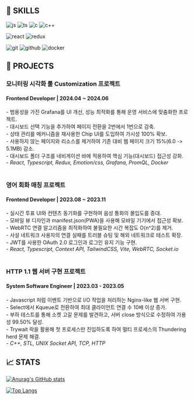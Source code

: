 <h2>
🚀 SKILLS
</h2>

<div>

![js](https://img.shields.io/badge/JavaScript-F7DF1E?style=for-the-badge&logo=JavaScript&logoColor=white)
![ts](https://img.shields.io/badge/TypeScript-3178C6?style=for-the-badge&logo=TypeScript&logoColor=white)
![c](https://img.shields.io/badge/C-A8B9CC?style=for-the-badge&logo=c&logoColor=white)
![c++](https://img.shields.io/badge/C++-00599C?style=for-the-badge&logo=cplusplus&logoColor=white)

</div>
<div>

![react](https://img.shields.io/badge/React-20232A?style=for-the-badge&logo=react&logoColor=61DAFB)
![redux](https://img.shields.io/badge/Redux-764ABC?style=for-the-badge&logo=redux&logoColor=white)

</div>
<div>

![git](https://img.shields.io/badge/git-F05032?style=for-the-badge&logo=git&logoColor=white)
![github](https://img.shields.io/badge/github-181717?style=for-the-badge&logo=github&logoColor=white)
![docker](https://img.shields.io/badge/docker-2496ED?style=for-the-badge&logo=docker&logoColor=white)

</div>

<h2>
  📂 PROJECTS
</h2>


<h3>
모니터링 시각화 툴 Customization 프로젝트
</h3>

<h4>Frontend Developer | 2024.04 ~ 2024.06</h4>

<div>
<div>- 범용성을 가진 Grafana를 UI 개선, 성능 최적화를 통해 운영 서비스에 맞춤화한 프로젝트.
</div>
<div>- 대시보드 선택 기능을 추가하여 페이지 전환을 2번에서 1번으로 감축.
</div>
<div>- 상태 관리를 메커니즘을 재사용한 Chip UI를 도입하여 가시성 100% 확보.
</div>
<div>- 사용하지 않는 페이지와 리소스를 제거하여 기존 대비 웹 페이지 크기 15%(6.0 -> 5.1MB) 감소.
</div>
<div>- 대시보드 폴더 구조를 네비게이션 바에 적용하여 핵심 기능(대시보드) 접근성 강화.
</div>
<div>- <i>React, Typescript, Redux, Emotion/css, Grafana, PromQL, Docker</i>
</div>
<div>


<br/>

<h3>
영어 회화 매칭 프로젝트
</h3>

<h4>Frontend Developer | 2023.08 ~ 2023.11</h4>

<div>
<div>- 실시간 투표 UI와 컨텐츠 동기화를 구현하여 음성 통화의 몰입도를 증대.
</div>
<div>- 모바일 뷰 디자인과 manifest.json(PWA)을 사용해 모바일 기기에서 접근성 확보.
</div>
<div>- WebRTC 연결 알고리즘을 최적화하여 불필요한 시간 복잡도 O(n^2)를 제거.
</div>
<div>- 사설 네트워크 사용자의 연결 실패를 트러블 슈팅 및 해외 네트워크로 테스트 확장.
</div>
<div>- JWT를 사용한 OAuth 2.0 로그인과 로그인 유지 기능 구현.
</div>
  <div>- <i>React, Typescript, Context API, TailwindCSS, Vite, WebRTC, Socket.io</i>
</div>
<div>


<br/>
<h3>
HTTP 1.1 웹 서버 구현 프로젝트
</h3>

<h4>System Software Engineer | 2023.03 - 2023.05</h4>

<div>
<div>- Javascript 처럼 이벤트 기반으로 I/O 작업을 처리하는 Nginx-like 웹 서버 구현.
</div>
<div>- Select에서 Kqueue로 전환하여 최대 클라이언트 연결 수 10배 이상 증가.
</div>
<div>- 부하 테스트를 통해 소켓 고갈 문제를 발견하고, 서버 close 방식으로 수정하여 가용성 99.50% 달성.
</div>
<div>- Trywait 락을 활용해 첫 프로세스만 진입하도록 하여 멀티 프로세스의 Thundering herd 문제 해결.
</div>
  </div>
  <div>- <i>C++, STL, UNIX Socket API, TCP, HTTP</i>
</div>

<h2>
📈 STATS
</h2>

[![Anurag's GitHub stats](https://github-readme-stats.vercel.app/api?username=luckylooky2)](https://github.com/anuraghazra/github-readme-stats)

[![Top Langs](https://github-readme-stats.vercel.app/api/top-langs/?username=luckylooky2)](https://github.com/anuraghazra/github-readme-stats)

